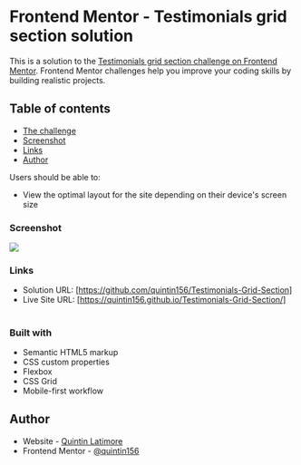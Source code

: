 # Frontend Mentor - Testimonials grid section solution

This is a solution to the [Testimonials grid section challenge on Frontend Mentor](https://www.frontendmentor.io/challenges/testimonials-grid-section-Nnw6J7Un7). Frontend Mentor challenges help you improve your coding skills by building realistic projects. 

## Table of contents

- [The challenge](#the-challenge)
- [Screenshot](#screenshot)
- [Links](#links)
- [Author](#author)




Users should be able to:

- View the optimal layout for the site depending on their device's screen size

### Screenshot

![](./screenshot.jpg)


### Links

- Solution URL: [https://github.com/quintin156/Testimonials-Grid-Section]
- Live Site URL: [https://quintin156.github.io/Testimonials-Grid-Section/]

#
### Built with

- Semantic HTML5 markup
- CSS custom properties
- Flexbox
- CSS Grid
- Mobile-first workflow

## Author

- Website - [Quintin Latimore](https://www.quintin-latimore.com)
- Frontend Mentor - [@quintin156](https://www.frontendmentor.io/profile/quintin156)



